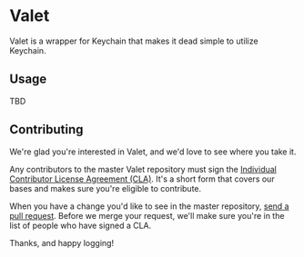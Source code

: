 # Valet

Valet is a wrapper for Keychain that makes it dead simple to utilize Keychain.

## Usage

TBD

## Contributing

We're glad you're interested in Valet, and we'd love to see where you take it.

Any contributors to the master Valet repository must sign the [Individual Contributor License Agreement (CLA)](https://spreadsheets.google.com/spreadsheet/viewform?formkey=dDViT2xzUHAwRkI3X3k5Z0lQM091OGc6MQ&ndplr=1). It's a short form that covers our bases and makes sure you're eligible to contribute.

When you have a change you'd like to see in the master repository, [send a pull request](https://github.com/square/objc-Valet/pulls). Before we merge your request, we'll make sure you're in the list of people who have signed a CLA.

Thanks, and happy logging!
